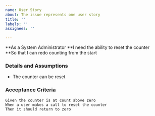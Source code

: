 ```yaml
---
name: User Story
about: The issue represents one user story
title: ''
labels: ''
assignees: ''

---
```


**As a System Administrator 
 **I need the ability to reset the counter  
 **So that I can redo counting from the start  
   
 ### Details and Assumptions
 * The counter can be reset
 
   
 ### Acceptance Criteria  
   
 ```gherkin
 Given the counter is at count above zero
 When a user makes a call to reset the counter
 Then it should return to zero
 ```
